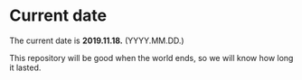 # Current date

The current date is **2019.11.18.** (YYYY.MM.DD.)

This repository will be good when the world ends, so we will know how long it lasted.